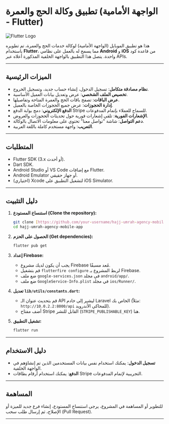 # تطبيق وكالة الحج والعمرة (الواجهة الأمامية - Flutter)

![Flutter Logo](https://upload.wikimedia.org/wikipedia/commons/1/17/Google-flutter-logo.svg)

هذا هو تطبيق الموبايل (الواجهة الأمامية) لوكالة خدمات الحج والعمرة، تم تطويره باستخدام **Flutter**، مما يسمح له بالعمل على نظامي **Android** و **iOS** من قاعدة كود واحدة. يتصل هذا التطبيق بالواجهة الخلفية المذكورة أعلاه عبر APIs.

---

## الميزات الرئيسية

- **نظام مصادقة متكامل**: تسجيل الدخول، إنشاء حساب جديد، وتسجيل الخروج.
- **تخصيص الملف الشخصي**: عرض وتعديل بيانات العميل الأساسية.
- **عرض الباقات**: تصفح باقات الحج والعمرة المتاحة وتفاصيلها.
- **إدارة الحجوزات**: عرض جميع الحجوزات الخاصة بالعميل.
- **الدفع الإلكتروني**: دمج بوابة الدفع Stripe للسماح للعملاء بإتمام المدفوعات.
- **الإشعارات الفورية**: تلقي إشعارات فورية حول تحديثات الحجوزات والعروض.
- **دعم التواصل**: شاشة "تواصل معنا" تحتوي على معلومات الاتصال بالوكالة.
- **التعريب**: واجهة مستخدم كاملة باللغة العربية.

---

## المتطلبات

-   Flutter SDK (3.x أو أحدث).
-   Dart SDK.
-   Android Studio أو VS Code مع إضافات Flutter.
-   Android Emulator أو جهاز حقيقي.
-   (اختياري) Xcode لتشغيل التطبيق على iOS Simulator.

---

## دليل التثبيت

1.  **استنساخ المستودع (Clone the repository):**
    ```bash
    git clone [https://github.com/your-username/hajj-umrah-agency-mobile-app.git](https://github.com/your-username/hajj-umrah-agency-mobile-app.git)
    cd hajj-umrah-agency-mobile-app
    ```

2.  **الحصول على الحزم (Get dependencies):**
    ```bash
    flutter pub get
    ```

3.  **إعداد Firebase:**
    -   يجب أن يكون لديك مشروع Firebase مُعد مسبقًا.
    -   قم بتشغيل `flutterfire configure` لربط المشروع بـ Firebase.
    -   ضع ملف `google-services.json` في مجلد `android/app/`.
    -   ضع ملف `GoogleService-Info.plist` في مجلد `ios/Runner/`.

4.  **تعديل `lib/utils/constants.dart`:**
    -   قم بتحديث عنوان الـ API ليشير إلى خادم Laravel الخاص بك (مثلاً: `http://10.0.2.2:8000/api` للمحاكي الأندرويد).
    -   أضف مفتاح Stripe القابل للنشر (`STRIPE_PUBLISHABLE_KEY`) هنا.

5.  **تشغيل التطبيق:**
    ```bash
    flutter run
    ```

---

## دليل الاستخدام

-   **تسجيل الدخول**: يمكنك استخدام نفس بيانات المستخدمين الذين تم إنشاؤهم في الواجهة الخلفية.
-   **الدفع**: يمكنك استخدام أرقام بطاقات Stripe التجريبية لإتمام المدفوعات.

---

## المساهمة

للتطوير أو المساهمة في المشروع، يرجى استنساخ المستودع، إنشاء فرع جديد للميزة أو الإصلاح، ثم إرسال طلب سحب (Pull Request).

---
